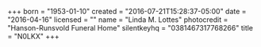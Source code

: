 +++
born = "1953-01-10"
created = "2016-07-21T15:28:37-05:00"
date = "2016-04-16"
licensed = ""
name = "Linda M. Lottes"
photocredit = "Hanson-Runsvold Funeral Home"
silentkeyhq = "0381467317768266"
title = "N0LKX"
+++
